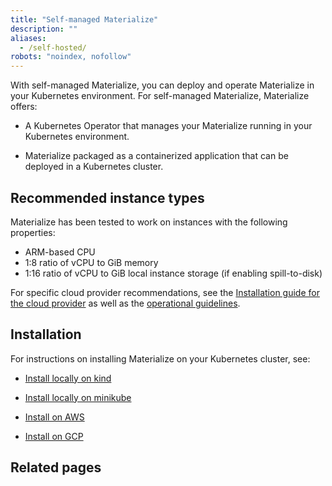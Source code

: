 ```yaml
---
title: "Self-managed Materialize"
description: ""
aliases:
  - /self-hosted/
robots: "noindex, nofollow"
---
```


With self-managed Materialize, you can deploy and operate Materialize in your
Kubernetes environment. For self-managed Materialize, Materialize offers:

- A Kubernetes Operator that manages your Materialize running in your Kubernetes
  environment.

- Materialize packaged as a containerized application that can be deployed in a
  Kubernetes cluster.

## Recommended instance types

Materialize has been tested to work on instances with the following properties:

- ARM-based CPU
- 1:8 ratio of vCPU to GiB memory
- 1:16 ratio of vCPU to GiB local instance storage (if enabling spill-to-disk)

For specific cloud provider recommendations, see the [Installation guide for the
cloud provider](/self-managed/installation/) as well as the [operational guidelines](/self-managed/operational-guidelines/).

## Installation

For instructions on installing Materialize on your Kubernetes cluster, see:

- [Install locally on kind](/self-managed/installation/install-on-local-kind/)

- [Install locally on
  minikube](/self-managed/installation/install-on-local-minikube/)

- [Install on AWS](/self-managed/installation/install-on-aws/)
- [Install on GCP](/self-managed/installation/install-on-gcp/)

## Related pages

<!-- Temporary:
Hugo will add links to the pages in the same folder.
Since we're hiding this section from the left-hand nav, adding the links here.
-->
